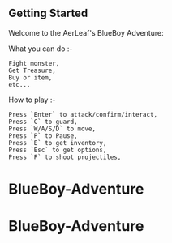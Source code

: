 ## Getting Started

Welcome to the AerLeaf's BlueBoy Adventure:

What you can do :-

    Fight monster,
    Get Treasure,
    Buy or item,
    etc...

How to play :-

    Press `Enter` to attack/confirm/interact,
    Press `C` to guard,
    Press `W/A/S/D` to move,
    Press `P` to Pause,
    Press `E` to get inventory,
    Press `Esc` to get options,
    Press `F` to shoot projectiles,
    
# BlueBoy-Adventure
# BlueBoy-Adventure

